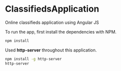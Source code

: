 # ClassifiedsApplication
Online classifieds application using Angular JS

To run the app, first install the dependencies with NPM.

```bash
npm install
```

Used **http-server** throughout this application. 
```bash
npm install -g http-server
http-server
```


